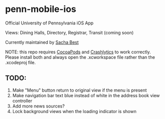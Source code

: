 penn-mobile-ios
===============
Official University of Pennsylvania iOS App

Views: Dining Halls, Directory, Registrar, Transit (coming soon)

Currently maintained by [Sacha Best](https://github.com/sachabest)

NOTE: this repo requires [CocoaPods](http://cocoapods.org/) and [Crashlytics](https://www.crashlytics.com/dashboard) to work correctly. Please install both and always open the .xcworkspace file rather than the .xcodeproj file. 

TODO:
------

1. Make "Menu" button return to original view if the menu is present
2. Make navigation bar text blue instead of white in the address book view controller
3. Add more news sources?
4. Lock background views when the loading indicator is shown
